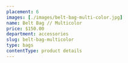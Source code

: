 ```yaml
---
placement: 6
images: [./images/belt-bag-multi-color.jpg]
name: Belt Bag // Multicolor
price: $150.00
department: accessories
slug: belt-bag-multicolor
type: bags
contentType: product details
---
```

